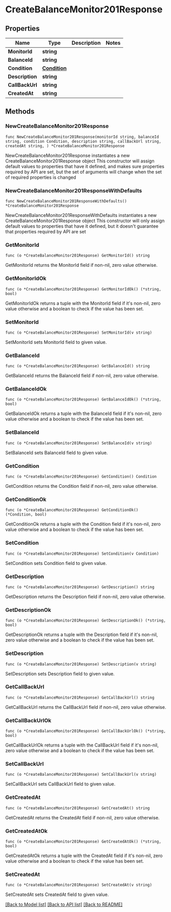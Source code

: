 # CreateBalanceMonitor201Response

## Properties

Name | Type | Description | Notes
------------ | ------------- | ------------- | -------------
**MonitorId** | **string** |  | 
**BalanceId** | **string** |  | 
**Condition** | [**Condition**](Condition.md) |  | 
**Description** | **string** |  | 
**CallBackUrl** | **string** |  | 
**CreatedAt** | **string** |  | 

## Methods

### NewCreateBalanceMonitor201Response

`func NewCreateBalanceMonitor201Response(monitorId string, balanceId string, condition Condition, description string, callBackUrl string, createdAt string, ) *CreateBalanceMonitor201Response`

NewCreateBalanceMonitor201Response instantiates a new CreateBalanceMonitor201Response object
This constructor will assign default values to properties that have it defined,
and makes sure properties required by API are set, but the set of arguments
will change when the set of required properties is changed

### NewCreateBalanceMonitor201ResponseWithDefaults

`func NewCreateBalanceMonitor201ResponseWithDefaults() *CreateBalanceMonitor201Response`

NewCreateBalanceMonitor201ResponseWithDefaults instantiates a new CreateBalanceMonitor201Response object
This constructor will only assign default values to properties that have it defined,
but it doesn't guarantee that properties required by API are set

### GetMonitorId

`func (o *CreateBalanceMonitor201Response) GetMonitorId() string`

GetMonitorId returns the MonitorId field if non-nil, zero value otherwise.

### GetMonitorIdOk

`func (o *CreateBalanceMonitor201Response) GetMonitorIdOk() (*string, bool)`

GetMonitorIdOk returns a tuple with the MonitorId field if it's non-nil, zero value otherwise
and a boolean to check if the value has been set.

### SetMonitorId

`func (o *CreateBalanceMonitor201Response) SetMonitorId(v string)`

SetMonitorId sets MonitorId field to given value.


### GetBalanceId

`func (o *CreateBalanceMonitor201Response) GetBalanceId() string`

GetBalanceId returns the BalanceId field if non-nil, zero value otherwise.

### GetBalanceIdOk

`func (o *CreateBalanceMonitor201Response) GetBalanceIdOk() (*string, bool)`

GetBalanceIdOk returns a tuple with the BalanceId field if it's non-nil, zero value otherwise
and a boolean to check if the value has been set.

### SetBalanceId

`func (o *CreateBalanceMonitor201Response) SetBalanceId(v string)`

SetBalanceId sets BalanceId field to given value.


### GetCondition

`func (o *CreateBalanceMonitor201Response) GetCondition() Condition`

GetCondition returns the Condition field if non-nil, zero value otherwise.

### GetConditionOk

`func (o *CreateBalanceMonitor201Response) GetConditionOk() (*Condition, bool)`

GetConditionOk returns a tuple with the Condition field if it's non-nil, zero value otherwise
and a boolean to check if the value has been set.

### SetCondition

`func (o *CreateBalanceMonitor201Response) SetCondition(v Condition)`

SetCondition sets Condition field to given value.


### GetDescription

`func (o *CreateBalanceMonitor201Response) GetDescription() string`

GetDescription returns the Description field if non-nil, zero value otherwise.

### GetDescriptionOk

`func (o *CreateBalanceMonitor201Response) GetDescriptionOk() (*string, bool)`

GetDescriptionOk returns a tuple with the Description field if it's non-nil, zero value otherwise
and a boolean to check if the value has been set.

### SetDescription

`func (o *CreateBalanceMonitor201Response) SetDescription(v string)`

SetDescription sets Description field to given value.


### GetCallBackUrl

`func (o *CreateBalanceMonitor201Response) GetCallBackUrl() string`

GetCallBackUrl returns the CallBackUrl field if non-nil, zero value otherwise.

### GetCallBackUrlOk

`func (o *CreateBalanceMonitor201Response) GetCallBackUrlOk() (*string, bool)`

GetCallBackUrlOk returns a tuple with the CallBackUrl field if it's non-nil, zero value otherwise
and a boolean to check if the value has been set.

### SetCallBackUrl

`func (o *CreateBalanceMonitor201Response) SetCallBackUrl(v string)`

SetCallBackUrl sets CallBackUrl field to given value.


### GetCreatedAt

`func (o *CreateBalanceMonitor201Response) GetCreatedAt() string`

GetCreatedAt returns the CreatedAt field if non-nil, zero value otherwise.

### GetCreatedAtOk

`func (o *CreateBalanceMonitor201Response) GetCreatedAtOk() (*string, bool)`

GetCreatedAtOk returns a tuple with the CreatedAt field if it's non-nil, zero value otherwise
and a boolean to check if the value has been set.

### SetCreatedAt

`func (o *CreateBalanceMonitor201Response) SetCreatedAt(v string)`

SetCreatedAt sets CreatedAt field to given value.



[[Back to Model list]](../README.md#documentation-for-models) [[Back to API list]](../README.md#documentation-for-api-endpoints) [[Back to README]](../README.md)


